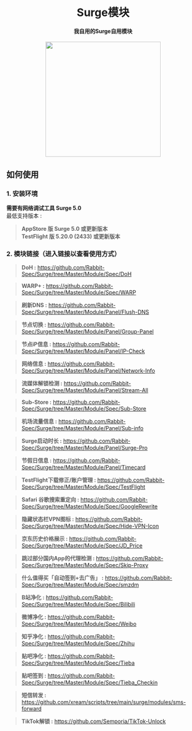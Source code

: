 <h1 align="center">Surge模块</h1>

<h4 align="center">我自用的Surge自用模块 </h4>

<p align="center">
<img src="https://raw.githubusercontent.com/Rabbit-Spec/Surge/Master/Conf/img/6.PNG" width="300"></img>
</p>

## 如何使用
### 1. 安装环境
**需要有网络调试工具 Surge 5.0**<br>
最低支持版本 :<br>
>**AppStore 版 Surge 5.0 或更新版本**<br>
>**TestFlight 版 5.20.0 (2433) 或更新版本**

### 2. 模块链接（进入链接以查看使用方式）
> **DoH :** https://github.com/Rabbit-Spec/Surge/tree/Master/Module/Spec/DoH<br>

> **WARP+ :** https://github.com/Rabbit-Spec/Surge/tree/Master/Module/Spec/WARP<br>

> **刷新DNS :** https://github.com/Rabbit-Spec/Surge/tree/Master/Module/Panel/Flush-DNS<br>

> **节点切换 :** https://github.com/Rabbit-Spec/Surge/tree/Master/Module/Panel/Group-Panel<br>

> **节点iP信息 :** https://github.com/Rabbit-Spec/Surge/tree/Master/Module/Panel/IP-Check<br>

> **网络信息 :** https://github.com/Rabbit-Spec/Surge/tree/Master/Module/Panel/Network-Info<br>

> **流媒体解锁检测 :** https://github.com/Rabbit-Spec/Surge/tree/Master/Module/Panel/Stream-All<br>

> **Sub-Store :** https://github.com/Rabbit-Spec/Surge/tree/Master/Module/Spec/Sub-Store<br>

> **机场流量信息 :** https://github.com/Rabbit-Spec/Surge/tree/Master/Module/Panel/Sub-info<br>

> **Surge启动时长 :** https://github.com/Rabbit-Spec/Surge/tree/Master/Module/Panel/Surge-Pro<br>

> **节假日信息 :** https://github.com/Rabbit-Spec/Surge/tree/Master/Module/Panel/Timecard<br>

> **TestFlight下载修正/账户管理 :** https://github.com/Rabbit-Spec/Surge/tree/Master/Module/Spec/TestFlight<br>

> **Safari 谷歌搜索重定向 :** https://github.com/Rabbit-Spec/Surge/tree/Master/Module/Spec/GoogleRewrite<br>

> **隐藏状态栏VPN图标 :** https://github.com/Rabbit-Spec/Surge/tree/Master/Module/Spec/Hide-VPN-Icon<br>

> **京东历史价格展示 :** https://github.com/Rabbit-Spec/Surge/tree/Master/Module/Spec/JD_Price<br>

> **跳过部分国内App的代理检测 :** https://github.com/Rabbit-Spec/Surge/tree/Master/Module/Spec/Skip-Proxy<br>

> **什么值得买「自动签到+去广告」 :** https://github.com/Rabbit-Spec/Surge/tree/Master/Module/Spec/smzdm<br>

> **B站净化 :** https://github.com/Rabbit-Spec/Surge/tree/Master/Module/Spec/Bilibili<br>

> **微博净化 :** https://github.com/Rabbit-Spec/Surge/tree/Master/Module/Spec/Weibo<br>

> **知乎净化 :** https://github.com/Rabbit-Spec/Surge/tree/Master/Module/Spec/Zhihu<br>

> **贴吧净化 :** https://github.com/Rabbit-Spec/Surge/tree/Master/Module/Spec/Tieba<br>

> **贴吧签到 :** https://github.com/Rabbit-Spec/Surge/tree/Master/Module/Spec/Tieba_Checkin<br>

> **短信转发 :** https://github.com/xream/scripts/tree/main/surge/modules/sms-forward<br>

> **TikTok解锁 :** https://github.com/Semporia/TikTok-Unlock<br>
